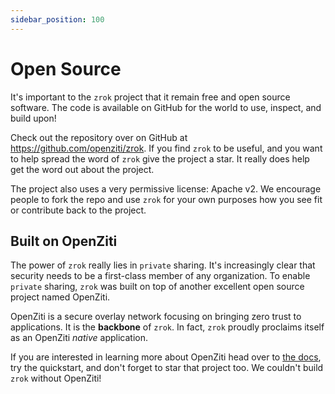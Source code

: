 ```yaml
---
sidebar_position: 100
---
```

# Open Source

It's important to the `zrok` project that it remain free and open source software. The code is available on GitHub
for the world to use, inspect, and build upon!

Check out the repository over on GitHub at https://github.com/openziti/zrok.  If you find `zrok` to be useful, and
you want to help spread the word of `zrok` give the project a star. It really does help get the word out about the
project.

The project also uses a very permissive license: Apache v2. We encourage people to fork the repo and use `zrok` for
your own purposes how you see fit or contribute back to the project.

## Built on OpenZiti

The power of `zrok` really lies in `private` sharing. It's increasingly clear that security needs to be a first-class
member of any organization. To enable `private` sharing, `zrok` was built on top of another excellent open source
project named OpenZiti. 

OpenZiti is a secure overlay network focusing on bringing zero trust to applications. It is the __backbone__ of `zrok`.
In fact, `zrok` proudly proclaims itself as an OpenZiti _native_ application.

If you are interested in learning more about OpenZiti head over to [the docs](https://docs.openziti.io/docs/learn/introduction/),
try the quickstart, and don't forget to star that project too. We couldn't build `zrok` without OpenZiti!